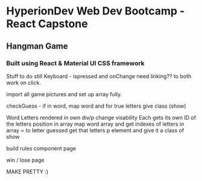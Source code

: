 # HyperionDev Web Dev Bootcamp - React Capstone

## Hangman Game

### Built using React & Material UI CSS framework

Stuff to do still
Keyboard -
ispressed and onChange need linking?? to both work on click.

import all game pictures and set up array fully.

checkGuess -
if in word, map word and for true letters give class (show)

Word
Letters rendered in own div/p change visability
Each gets its own ID of the letters position in array
map word array and get indexes of letters in array = to letter guessed
get that letters p element and give it a class of show

build rules component page

win / lose page

MAKE PRETTY :)
